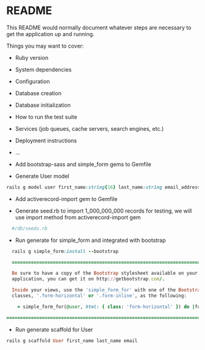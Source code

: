 # README

This README would normally document whatever steps are necessary to get the
application up and running.

Things you may want to cover:

* Ruby version

* System dependencies

* Configuration

* Database creation

* Database initialization

* How to run the test suite

* Services (job queues, cache servers, search engines, etc.)

* Deployment instructions

* ...

* Add bootstrap-sass and simple_form gems to Gemfile

* Generate User model
```Ruby
rails g model user first_name:string{16} last_name:string email_address:string address_line_one address_line_two address_city address_state:string{2} address_zip:string
```
* Add activerecord-import gem to Gemfile

* Generate seed.rb to import 1_000_000_000 records for testing, we will use import method from activerecord-import gem
```ruby
  #/db/seeds.rb

```

* Run generate for simple_form and integrated with bootstrap

```Ruby
  rails g simple_form:install --bootstrap

  ===============================================================================

  Be sure to have a copy of the Bootstrap stylesheet available on your
  application, you can get it on http://getbootstrap.com/.

  Inside your views, use the 'simple_form_for' with one of the Bootstrap form
  classes, '.form-horizontal' or '.form-inline', as the following:

    = simple_form_for(@user, html: { class: 'form-horizontal' }) do |form|

===============================================================================
```

* Run generate scaffold for User

```ruby
rails g scaffold User first_name last_name email
```
